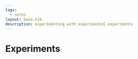 ```yaml
---
tags:
  - notes
layout: base.njk
description: experimenting with experimental experiments
---
```


# Experiments


